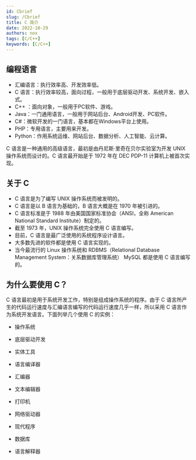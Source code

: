 ```yaml
---
id: Cbrief
slug: /Cbrief
title: C 简介
date: 2022-10-29
authors: nox
tags: [C/C++]
keywords: [C/C++]
---
```


<!-- truncate -->

## 编程语言

+ 汇编语言：执行效率高、开发效率低。
+ C 语言：执行效率较高，面向过程，一般用于底层驱动开发、系统开发、嵌入式。
+ C++ ：面向对象，一般用于PC软件、游戏。
+ Java：一门通用语言，一般用于网站后台、Android开发、PC软件。
+ C#：微软开发的一门语言，基本都在Windows平台上使用。
+ PHP：专用语言，主要用来开发。
+ Python：作用系统运维、网站后台、数据分析、人工智能、云计算。

C 语言是一种通用的高级语言，最初是由丹尼斯·里奇在贝尔实验室为开发 UNIX 操作系统而设计的。C 语言最开始是于 1972 年在 DEC PDP-11 计算机上被首次实现。

## 关于 C

- C 语言是为了编写 UNIX 操作系统而被发明的。
- C 语言是以 B 语言为基础的，B 语言大概是在 1970 年被引进的。
- C 语言标准是于 1988 年由美国国家标准协会（ANSI，全称 American National Standard Institute）制定的。
- 截至 1973 年，UNIX 操作系统完全使用 C 语言编写。
- 目前，C 语言是最广泛使用的系统程序设计语言。
- 大多数先进的软件都是使用 C 语言实现的。
- 当今最流行的 Linux 操作系统和 RDBMS（Relational Database Management System：关系数据库管理系统） MySQL 都是使用 C 语言编写的。

## 为什么要使用 C？

C 语言最初是用于系统开发工作，特别是组成操作系统的程序。由于 C 语言所产生的代码运行速度与汇编语言编写的代码运行速度几乎一样，所以采用 C 语言作为系统开发语言。下面列举几个使用 C 的实例：

- 操作系统

- 底层驱动开发

- 实体工具

- 语言编译器

- 汇编器

- 文本编辑器

- 打印机

- 网络驱动器

- 现代程序

- 数据库

- 语言解释器

  
